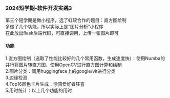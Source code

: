### 2024短学期-软件开发实践3

第三个短学期是做小程序，选了虹软合作的题目：直方图绘制 <br />
多做了几个功能，所以实际上是“图片分析”小程序 <br />
在此放出flask后端代码，可直接调用，上传一张图片即可 <br />

#### 功能

1.直方图绘制（选取了性能比较好的几个常用函数，生成速度快）：使用Numba的并行将图片转直方图、使用OpenCV进行直方图计算和绘制 <br />
2.图片分类：调用huggingface上的google/vit进行分类 <br />
3.边缘检测 <br />
4.Top16颜色卡片生成：涂鸦爱好者狂喜 <br />
5.用时统计：以上几个功能的用时 <br />
